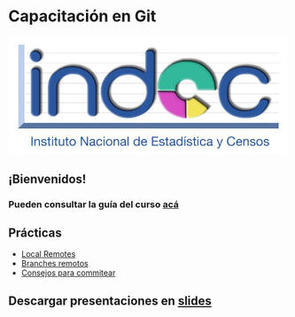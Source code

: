 # Capacitación en Git

![](./logo.jpeg)

## ¡Bienvenidos!
### Pueden consultar la guía del curso [acá](./index.md) 

## Prácticas
* [Local Remotes](./LocalRemotes.rst)
* [Branches remotos](./remotes-rebasing.md)
* [Consejos para commitear](./CommitTips.rst)

## Descargar presentaciones en [slides](./slides)

